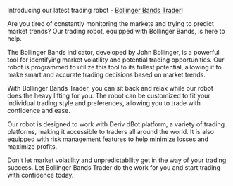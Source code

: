 Introducing our latest trading robot - [Bollinger Bands Trader](https://track.deriv.com/_sunbqLEv-ZM-WNa_P_Nb_2Nd7ZgqdRLk/1/)!

Are you tired of constantly monitoring the markets and trying to predict market trends? Our trading robot, equipped with Bollinger Bands, is here to help.

The Bollinger Bands indicator, developed by John Bollinger, is a powerful tool for identifying market volatility and potential trading opportunities. Our robot is programmed to utilize this tool to its fullest potential, allowing it to make smart and accurate trading decisions based on market trends.

With Bollinger Bands Trader, you can sit back and relax while our robot does the heavy lifting for you. The robot can be customized to fit your individual trading style and preferences, allowing you to trade with confidence and ease.

Our robot is designed to work with Deriv dBot platform, a variety of trading platforms, making it accessible to traders all around the world. It is also equipped with risk management features to help minimize losses and maximize profits.

Don't let market volatility and unpredictability get in the way of your trading success. Let Bollinger Bands Trader do the work for you and start trading with confidence today.
